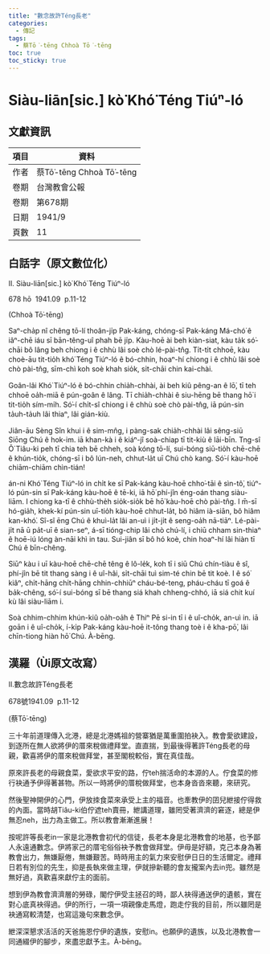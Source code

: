 ```yaml
---
title: "數念故許Téng長老"
categories:
  - 傳記
tags:
  - 蔡Tō͘-tēng Chhoà Tō͘-tēng
toc: true
toc_sticky: true
---
```


# Siàu-liān[sic.] kò͘ Khó͘ Téng Tiúⁿ-ló

## 文獻資訊

| 項目 | 資料 |
|---|---|
| 作者 | 蔡Tō͘-tēng Chhoà Tō͘-tēng |
| 卷期 | 台灣教會公報 |
| 卷期 | 第678期 |
| 日期 | 1941/9 |
| 頁數 | 11 |

## 白話字（原文數位化）

II. Siàu-liān[sic.] kò͘ Khó͘ Téng Tiúⁿ-ló

678 hō  1941.09  p.11-12

(Chhoà Tō͘-tēng)

Saⁿ-cha̍p nî chêng tō-lí thoân-ji̍p Pak-káng, chóng-sī Pak-káng Má-chó͘ ê iâⁿ-chē iáu sī bān-têng-uî phah bē ji̍p. Kàu-hoē ài beh kiàn-siat, kàu ta̍k só͘-chāi bô lâng beh chiong i ê chhù lâi soè chò lé-pài-tn̂g. Ti̍t-ti̍t chhoē, kàu choè-āu tit-tio̍h khó͘ Téng Tiúⁿ-ló ê bó-chhin, hoaⁿ-hí chiong i ê chhù lâi soè chò pài-tn̂g, sīm-chì koh soè khah sio̍k, si̍t-chāi chin kai-chài.

Goân-lâi Khó͘ Tiúⁿ-ló ê bó-chhin chia̍h-chhài, ài beh kiû pêng-an ê lō͘, tī teh chhoē oa̍h-miā ê pún-goân ê lâng. Tī chia̍h-chhài ê siu-hēng bē thang hō͘ i tit-tio̍h sím-mi̍h. Só͘-í chi̍t-sî chiong i ê chhù soè chò pài-tn̂g, iā pún-sin ta̍uh-ta̍uh lâi thiaⁿ, lâi gián-kiù.

Jiân-āu Sèng Sîn khui i ê sim-mn̂g, i pàng-sak chia̍h-chhài lâi sêng-siū Siōng Chú ê hok-im. iā khan-kà i ê kiáⁿ-jî soà-chiap tī tit-kiù ê lāi-bīn. Tng-sî Ô͘ Tiâu-ki peh tī chia teh bē chheh, soà kóng tō-lí, sui-bóng siū-tio̍h chē-chē ê khún-tio̍k, chóng-sī i bô lún-neh, chhut-la̍t uī Chú chò kang. Só͘-í kàu-hoē chiām-chiām chìn-tián!

án-ni Khó͘ Téng Tiúⁿ-ló in chi̍t ke sī Pak-káng kàu-hoē chho͘-tāi ê sìn-tô͘, tiúⁿ-ló pún-sin sī Pak-káng kàu-hoē ê tē-ki, iā hō͘ phí-jîn éng-oán thang siàu-liām. I chiong ka-tī ê chhù-the̍h sio̍k-sio̍k bē hō͘ kàu-hoē chò pài-tn̂g. I m̄-sī hó-gia̍h, khek-kí pún-sin uī-tio̍h kàu-hoē chhut-la̍t, bô hiâm ià-siān, bô hiâm kan-khó͘. Sî-sî ēng Chú ê khuì-la̍t lâi an-uì i ji̍t-ji̍t ê seng-oa̍h nā-tiāⁿ. Lé-pài-ji̍t nā ū pa̍t-uī ê sian-seⁿ, á-sī tióng-chip lâi chò chú-lí, i chiū chham sin-thiaⁿ ê hoē-iú lóng àn-nāi khì in tau. Sui-jiân sī bô hó koè, chin hoaⁿ-hí lâi hiàn tī Chú ê bīn-chêng.

Siūⁿ kàu i uī kàu-hoē chē-chē têng ê lô-le̍k, koh tī i siū Chú chín-tiàu ê sî, phí-jîn bē tit thang sàng i ê uî-hâi, si̍t-chāi tuì sim-té chin bē tit koè. I ê só͘ kiâⁿ, chi̍t-hāng chi̍t-hāng chhin-chhiūⁿ cháu-bé-teng, pháu-cháu tī goá ê ba̍k-chêng, só͘-í sui-bóng sī bē thang siá khah chheng-chhó, iā siá chit kuí kù lâi siàu-liām i.

Soà chhim-chhim khún-kiû oa̍h-oa̍h ê Thiⁿ Pē si-in tī i ê uî-cho̍k, an-uì in. iā goān i ê uî-cho̍k, í-ki̍p Pak-káng kàu-hoē it-tông thang toè i ê kha-pō͘, lâi chīn-tiong hiàn hō͘ Chú. À-bēng.

## 漢羅（Ùi原文改寫）

II.數念故許Téng長老

678號1941.09  p.11-12

(蔡Tō͘-tēng)

三十年前道理傳入北港，總是北港媽祖的營寨猶是萬重圍拍袂入。教會愛欲建設，到逐所在無人欲將伊的厝來稅做禮拜堂。直直揣，到最後得著許Téng長老的母親，歡喜將伊的厝來稅做拜堂，甚至閣稅較俗，實在真佳哉。

原來許長老的母親食菜，愛欲求平安的路，佇teh揣活命的本源的人。佇食菜的修行袂通予伊得著甚物。所以一時將伊的厝稅做拜堂，也本身沓沓來聽，來研究。

然後聖神開伊的心門，伊放拺食菜來承受上主的福音。也牽教伊的囝兒紲接佇得救的內面。當時胡Tiâu-ki伯佇遮teh賣冊，紲講道理，雖罔受著濟濟的窘逐，總是伊無忍neh，出力為主做工。所以教會漸漸進展！

按呢許等長老in一家是北港教會初代的信徒，長老本身是北港教會的地基，也予鄙人永遠通數念。伊將家己的厝宅俗俗袂予教會做拜堂。伊毋是好額，克己本身為著教會出力，無嫌厭倦，無嫌艱苦。時時用主的氣力來安慰伊日日的生活爾定。禮拜日若有別位的先生，抑是長執來做主理，伊就摻新聽的會友攏案內去in兜。雖然是無好過，真歡喜來獻佇主的面前。

想到伊為教會濟濟層的勞碌，閣佇伊受主拯召的時，鄙人袂得通送伊的遺骸，實在對心底真袂得過。伊的所行，一項一項親像走馬燈，跑走佇我的目前，所以雖罔是袂通寫較清楚，也寫這幾句來數念伊。

紲深深懇求活活的天爸施恩佇伊的遺族，安慰in。也願伊的遺族，以及北港教會一同通綴伊的腳步，來盡忠獻予主。À-bēng。
